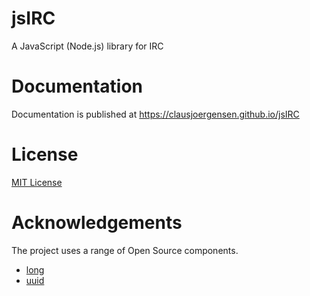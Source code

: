 # jsIRC

A JavaScript (Node.js) library for IRC

# Documentation

Documentation is published at https://clausjoergensen.github.io/jsIRC

# License

[MIT License](LICENSE.md)

# Acknowledgements

The project uses a range of Open Source components. 

- [long](https://github.com/dcodeIO/long)
- [uuid](https://github.com/kelektiv/node-uuid)
